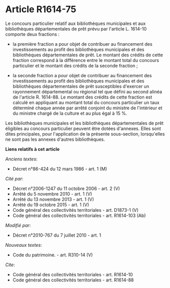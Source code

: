 # Article R1614-75

Le concours particulier relatif aux bibliothèques municipales et aux bibliothèques départementales de prêt prévu par
l'article L. 1614-10 comporte deux fractions :

- la première fraction a pour objet de contribuer au financement des investissements au profit des bibliothèques municipales
et des bibliothèques départementales de prêt. Le montant des crédits de cette fraction correspond à la différence entre le
montant total du concours particulier et le montant des crédits de la seconde fraction ;

- la seconde fraction a pour objet de contribuer au financement des investissements au profit des bibliothèques municipales
et des bibliothèques départementales de prêt susceptibles d'exercer un rayonnement départemental ou régional tel que défini
au second alinéa de l'article R. 1614-88. Le montant des crédits de cette fraction est calculé en appliquant au montant total
du concours particulier un taux déterminé chaque année par arrêté conjoint du ministre de l'intérieur et du ministre chargé
de la culture et au plus égal à 15 %. 

Les bibliothèques municipales et les bibliothèques départementales de prêt éligibles au concours particulier peuvent être
dotées d'annexes. Elles sont dites principales, pour l'application de la présente sous-section, lorsqu'elles ne sont pas les
annexes d'autres bibliothèques.

**Liens relatifs à cet article**

_Anciens textes_:

  - Décret n°86-424 du 12 mars 1986 - art. 1 (M)

_Cité par_:

  - Décret n°2006-1247 du 11 octobre 2006 - art. 2 (V)
  - Arrêté du 5 novembre 2010 - art. 1 (V)
  - Arrêté du 13 novembre 2013 - art. 1 (V)
  - Arrêté du 19 octobre 2015 - art. 1 (V)
  - Code général des collectivités territoriales - art. D1873-1 (V)
  - Code général des collectivités territoriales - art. R1614-103 (Ab)

_Modifié par_:

  - Décret n°2010-767 du 7 juillet 2010 - art. 1

_Nouveaux textes_:

  - Code du patrimoine. - art. R310-14 (V)

_Cite_:

  - Code général des collectivités territoriales - art. R1614-10
  - Code général des collectivités territoriales - art. R1614-88
